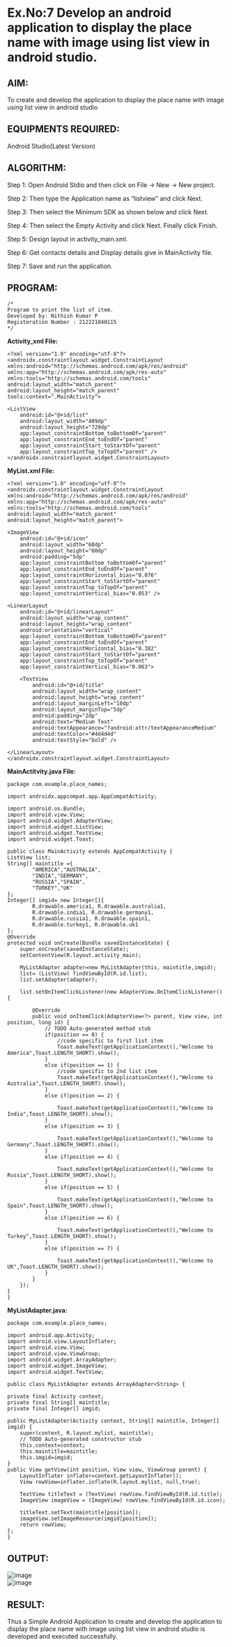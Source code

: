 
# Ex.No:7 Develop an android application to display the place name with image using list view in android studio.


## AIM:

To create and develop the application to display the place name with image using list view in android studio

## EQUIPMENTS REQUIRED:

Android Studio(Latest Version)

## ALGORITHM:

Step 1: Open Android Stdio and then click on File -> New -> New project.

Step 2: Then type the Application name as “listview″ and click Next. 

Step 3: Then select the Minimum SDK as shown below and click Next.

Step 4: Then select the Empty Activity and click Next. Finally click Finish.

Step 5: Design layout in activity_main.xml.

Step 6: Get contacts details and Display details give in MainActivity file.

Step 7: Save and run the application.

## PROGRAM:
```
/*
Program to print the list of item.
Developed by: Nithish Kumar P
Registeration Number : 212221040115
*/
```
**Activity_xml File:**

    <?xml version="1.0" encoding="utf-8"?>
    <androidx.constraintlayout.widget.ConstraintLayout xmlns:android="http://schemas.android.com/apk/res/android"
    xmlns:app="http://schemas.android.com/apk/res-auto"
    xmlns:tools="http://schemas.android.com/tools"
    android:layout_width="match_parent"
    android:layout_height="match_parent"
    tools:context=".MainActivity">

    <ListView
        android:id="@+id/list"
        android:layout_width="409dp"
        android:layout_height="729dp"
        app:layout_constraintBottom_toBottomOf="parent"
        app:layout_constraintEnd_toEndOf="parent"
        app:layout_constraintStart_toStartOf="parent"
        app:layout_constraintTop_toTopOf="parent" />
    </androidx.constraintlayout.widget.ConstraintLayout>
    
**MyList.xml File:**
    
    <?xml version="1.0" encoding="utf-8"?>
    <androidx.constraintlayout.widget.ConstraintLayout xmlns:android="http://schemas.android.com/apk/res/android"
    xmlns:app="http://schemas.android.com/apk/res-auto"
    xmlns:tools="http://schemas.android.com/tools"
    android:layout_width="match_parent"
    android:layout_height="match_parent">

    <ImageView
        android:id="@+id/icon"
        android:layout_width="60dp"
        android:layout_height="60dp"
        android:padding="5dp"
        app:layout_constraintBottom_toBottomOf="parent"
        app:layout_constraintEnd_toEndOf="parent"
        app:layout_constraintHorizontal_bias="0.076"
        app:layout_constraintStart_toStartOf="parent"
        app:layout_constraintTop_toTopOf="parent"
        app:layout_constraintVertical_bias="0.053" />

    <LinearLayout
        android:id="@+id/linearLayout"
        android:layout_width="wrap_content"
        android:layout_height="wrap_content"
        android:orientation="vertical"
        app:layout_constraintBottom_toBottomOf="parent"
        app:layout_constraintEnd_toEndOf="parent"
        app:layout_constraintHorizontal_bias="0.382"
        app:layout_constraintStart_toStartOf="parent"
        app:layout_constraintTop_toTopOf="parent"
        app:layout_constraintVertical_bias="0.063">

        <TextView
            android:id="@+id/title"
            android:layout_width="wrap_content"
            android:layout_height="wrap_content"
            android:layout_marginLeft="10dp"
            android:layout_marginTop="5dp"
            android:padding="2dp"
            android:text="Medium Text"
            android:textAppearance="?android:attr/textAppearanceMedium"
            android:textColor="#4d4d4d"
            android:textStyle="bold" />

    </LinearLayout>
    </androidx.constraintlayout.widget.ConstraintLayout>

**MainActitvity.java File:**

    package com.example.place_names;

    import androidx.appcompat.app.AppCompatActivity;

    import android.os.Bundle;
    import android.view.View;
    import android.widget.AdapterView;
    import android.widget.ListView;
    import android.widget.TextView;
    import android.widget.Toast;

    public class MainActivity extends AppCompatActivity {
    ListView list;
    String[] maintitle ={
            "AMERICA","AUSTRALIA",
            "INDIA","GERMANY",
            "RUSSIA","SPAIN",
            "TURKEY","UK"
    };
    Integer[] imgid= new Integer[]{
            R.drawable.america1, R.drawable.australia1,
            R.drawable.india1, R.drawable.germany1,
            R.drawable.russia1, R.drawable.spain1,
            R.drawable.turkey1, R.drawable.uk1
    };
    @Override
    protected void onCreate(Bundle savedInstanceState) {
        super.onCreate(savedInstanceState);
        setContentView(R.layout.activity_main);

        MyListAdapter adapter=new MyListAdapter(this, maintitle,imgid);
        list= (ListView) findViewById(R.id.list);
        list.setAdapter(adapter);

        list.setOnItemClickListener(new AdapterView.OnItemClickListener() {

            @Override
            public void onItemClick(AdapterView<?> parent, View view, int position, long id) {
                // TODO Auto-generated method stub
                if(position == 0) {
                    //code specific to first list item
                    Toast.makeText(getApplicationContext(),"Welcome to America",Toast.LENGTH_SHORT).show();
                }
                else if(position == 1) {
                    //code specific to 2nd list item
                    Toast.makeText(getApplicationContext(),"Welcome to Australia",Toast.LENGTH_SHORT).show();
                }
                else if(position == 2) {

                    Toast.makeText(getApplicationContext(),"Welcome to India",Toast.LENGTH_SHORT).show();
                }
                else if(position == 3) {

                    Toast.makeText(getApplicationContext(),"Welcome to Germany",Toast.LENGTH_SHORT).show();
                }
                else if(position == 4) {

                    Toast.makeText(getApplicationContext(),"Welcome to Russia",Toast.LENGTH_SHORT).show();
                }
                else if(position == 5) {

                    Toast.makeText(getApplicationContext(),"Welcome to Spain",Toast.LENGTH_SHORT).show();
                }
                else if(position == 6) {

                    Toast.makeText(getApplicationContext(),"Welcome to Turkey",Toast.LENGTH_SHORT).show();
                }
                else if(position == 7) {

                    Toast.makeText(getApplicationContext(),"Welcome to UK",Toast.LENGTH_SHORT).show();
                }
            }
        });
    }
    }

**MyListAdapter.java:**

    package com.example.place_names;

    import android.app.Activity;
    import android.view.LayoutInflater;
    import android.view.View;
    import android.view.ViewGroup;
    import android.widget.ArrayAdapter;
    import android.widget.ImageView;
    import android.widget.TextView;

    public class MyListAdapter extends ArrayAdapter<String> {

    private final Activity context;
    private final String[] maintitle;
    private final Integer[] imgid;

    public MyListAdapter(Activity context, String[] maintitle, Integer[] imgid) {
        super(context, R.layout.mylist, maintitle);
        // TODO Auto-generated constructor stub
        this.context=context;
        this.maintitle=maintitle;
        this.imgid=imgid;
    }
    public View getView(int position, View view, ViewGroup parent) {
        LayoutInflater inflater=context.getLayoutInflater();
        View rowView=inflater.inflate(R.layout.mylist, null,true);

        TextView titleText = (TextView) rowView.findViewById(R.id.title);
        ImageView imageView = (ImageView) rowView.findViewById(R.id.icon);

        titleText.setText(maintitle[position]);
        imageView.setImageResource(imgid[position]);
        return rowView;
    };
    }

## OUTPUT:
   
![image](https://github.com/NaveenKumar-008/Mobile-Application-Development/assets/128135244/d8bab5ec-6fad-4027-8cbe-2dd8fe761b86)  
![image](https://github.com/NaveenKumar-008/Mobile-Application-Development/assets/128135244/f1e5827f-c4ce-4fed-bdd9-dbe8e676bcac)  

## RESULT:
Thus a Simple Android Application to create and develop the application to display the place name with image using list view in android studio is developed and executed successfully.
